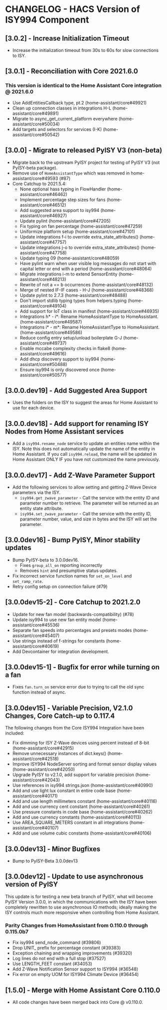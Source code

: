 # CHANGELOG - HACS Version of ISY994 Component

## [3.0.2] - Increase Initialization Timeout

- Increase the initialization timeout from 30s to 60s for slow connections to ISY.

## [3.0.1] - Reconciliation with Core 2021.6.0

### This version is identical to the Home Assistant Core integration @ 2021.6.0

- Use AddEntitiesCallback type, pt.2 (home-assistant/core#49921)
- Clean up connection classes in integrations H-L (home-assistant/core#49891)
- Migrate to async_get_current_platform everywhere (home-assistant/core#50034)
- Add targets and selectors for services (I-K) (home-assistant/core#50542)

## [3.0.0] - Migrate to released PyISY V3 (non-beta)

- Migrate back to the upstream PyISY project for testing of PyISY V3 (not PyISY-beta package).
- Remove use of `HomeAssistantType` which was removed in home-assistant/core#49593 (#87)
- Core Catchup to 2021.5.4:
    - None optional hass typing in FlowHandler (home-assistant/core#46462)
    - Implement percentage step sizes for fans (home-assistant/core#46512)
    - Add suggested area support to isy994 (home-assistant/core#46927)
    - Update pylint (home-assistant/core#47205)
    - Fix typing on fan percentage (home-assistant/core#47259)
    - Uniformize platform setup (home-assistant/core#47101)
    - Update integrations f-i to override extra_state_attributes() (home-assistant/core#47757)
    - Update integrations j-o to override extra_state_attributes() (home-assistant/core#47758)
    - Update typing 09 (home-assistant/core#48059)
    - Have pylint warn when user visible log messages do not start with capital letter or end with a period (home-assistant/core#48064)
    - Migrate integrations i-m to extend SensorEntity (home-assistant/core#48213)
    - Rewrite of not a == b occurrences (home-assistant/core#48132)
    - Merge of nested IF-IF cases - H-J (home-assistant/core#48368)
    - Update pylint to 2.7.3 (home-assistant/core#48488)
    - Don't import stdlib typing types from helpers.typing (home-assistant/core#49104)
    - Add support for IoT class in manifest (home-assistant/core#46935)
    - Integrations h* - i*: Rename HomeAssistantType to HomeAssistant. (home-assistant/core#49587)
    - Integrations i* - m*: Rename HomeAssistantType to HomeAssistant. (home-assistant/core#49586)
    - Reduce config entry setup/unload boilerplate G-J (home-assistant/core#49737)
    - Enable mccabe complexity checks in flake8 (home-assistant/core#49616)
    - Add dhcp discovery support to isy994 (home-assistant/core#50488)
    - Ensure isy994 is only discovered once (home-assistant/core#50577)

## [3.0.0.dev19] - Add Suggested Area Support

- Uses the folders on the ISY to suggest the areas for Home Assistant to use for each device.

## [3.0.0.dev18] - Add support for renaming ISY Nodes from Home Assistant services

- Add a `isy994.rename_node` service to update an entities name within the ISY. Note this does not automatically update the name of the entity in Home Assistant. If you call `isy994.reload`, the name will be updated in Home Assistant ONLY IF you have not customized the name previously.

## [3.0.0.dev17] - Add Z-Wave Parameter Support

- Add the following services to allow setting and getting Z-Wave Device parameters via the ISY.
    - `isy994.get_zwave_parameter` - Call the service with the entity ID and parameter number to retrieve. The parameter will be returned as an entity state attribute.
    - `isy994.set_zwave_parameter` - Call the service with the entity ID, parameter number, value, and size in bytes and the ISY will set the parameter.

## [3.0.0dev16] - Bump PyISY, Minor stability updates

- Bump PyISY-beta to 3.0.0dev16.
    - Fixes `group_all_on` reporting incorrectly
    - Removes `hint` and presumptive status updates.
- Fix incorrect service function names for `set_on_level` and `set_ramp_rate`.
- Retry config setup on connection failure (#79)

## [3.0.0dev15-2] - Core Catchup to 2021.2.0

- Update for new fan model (backwards-compatibility) (#78)
- Update isy994 to use new fan entity model (home-assistant/core#45536)
- Separate fan speeds into percentages and presets modes (home-assistant/core#45407)
- Use strings instead of f-strings for constants (home-assistant/core#40619)
- Add Devcontainer for integration development.

## [3.0.0dev15-1] - Bugfix for error while turning on a fan

- Fixes `fan.turn_on` service error due to trying to call the old sync function instead of async.

## [3.0.0dev15] - Variable Precision, V2.1.0 Changes, Core Catch-up to 0.117.4

The following changes from the Core ISY994 Integration have been included:

- Fix dimming for ISY Z-Wave devices using percent instead of 8-bit (home-assistant/core#42915)
- Remove unnecessary instances of dict.keys() (home-assistant/core#42518)
- Improve ISY994 NodeServer sorting and format sensor display values (home-assistant/core#42050)
- Upgrade PyISY to v2.1.0, add support for variable precision (home-assistant/core#42043)
- Use references in isy994 strings.json (home-assistant/core#40990)
- Add and use light lux constant in entire code base (home-assistant/core#40171)
- Add and use length millimeters constant (home-assistant/core#40116)
- Add and use currency cent constant (home-assistant/core#40261)
- Use pressure constants in code base (home-assistant/core#40262)
- Add and use currency constants (home-assistant/core#40113)
- Use AREA_SQUARE_METERS constant in all integrations (home-assistant/core#40107)
- Add and use volume cubic constants (home-assistant/core#40106)

## [3.0.0dev13] - Minor Bugfixes

- Bump to PyISY-Beta 3.0.0dev13

## [3.0.0dev12] - Update to use asynchronous version of PyISY

This update is for testing a new beta branch of PyISY, what will become PyISY Version 3.0.0, in which the communications with the ISY have been completely rewritten to use asynchronous IO methods; ideally making the ISY controls much more responsive when controlling from Home Assistant.

### Parity Changes from HomeAssistant from 0.110.0 through 0.115.0b7

- Fix isy994 send_node_command (#39806)
- Drop UNIT_ prefix for percentage constant (#39383)
- Exception chaining and wrapping improvements (#39320)
- Log lines do not end with a full stop (#37527)
- Use LENGTH_FEET constant (#34053)
- Add Z-Wave Notification Sensor support to ISY994 (#36548)
- Fix error on empty UOM for ISY994 Climate Device (#36454)

## [1.5.0] - Merge with Home Assistant Core 0.110.0

- All code changes have been merged back into Core @ v0.110.0.
